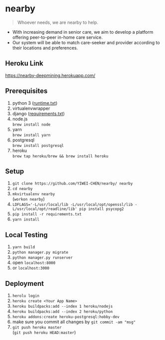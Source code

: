 # nearby
> Whoever needs, we are nearby to help.

- With increasing demand in senior care, we aim to develop a platform offering peer-to-peer in-home care service.
- Our system will be able to match care-seeker and provider according to their locations and preferences.
## Heroku Link
https://nearby-deepmining.herokuapp.com/

## Prerequisites
1. python 3 ([runtime.txt](https://github.com/YIWEI-CHEN/nearby/blob/master/runtime.txt))
2. virtualenvwrapper   
3. django ([requirements.txt](https://github.com/YIWEI-CHEN/nearby/blob/master/requirements.txt))
4. node.js \
`brew install node`
5. yarn \
`brew install yarn`
6. postgresql \
`brew install postgresql`
7. heroku \
`brew tap heroku/brew && brew install heroku`

## Setup
1. `git clone https://github.com/YIWEI-CHEN/nearby/ nearby`
2. `cd nearby`
3. `mkvirtualenv nearby` \
 (`workon nearby`)
4. `LDFLAGS='-L/usr/local/lib -L/usr/local/opt/openssl/lib -L/usr/local/opt/readline/lib' pip install psycopg2`
5. `pip install -r requirements.txt`
5. `yarn install`

## Local Testing
1. `yarn build`
2. `python manager.py migrate`
3. `python manager.py runserver`
4. open `localhost:8000`
5. or `localhost:3000`

## Deployment
1. `herolu login`
2. `heroku create <Your App Name>`
3. `heroku buildpacks:add --index 1 heroku/nodejs`
4. `heroku buildpacks:add --index 2 heroku/python`
5. `heroku addons:create heroku-postgresql:hobby-dev`
5. make sure you commit all changes by `git commit -am "msg"`
6. `git push heroku master` \
(`git push heroku HEAD:master`)
